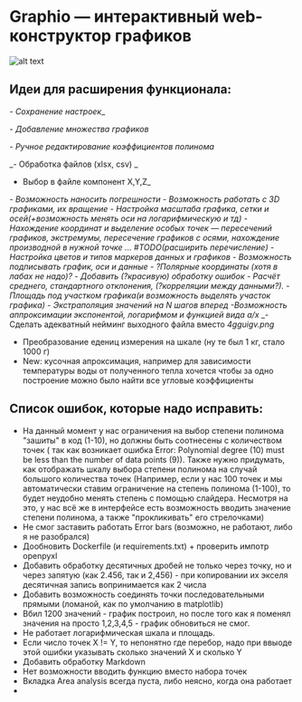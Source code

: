 # Graphio — интерактивный web-конструктор графиков
![alt text](graphio_logo_alt.png)

## Идеи для расширения функционала:

_- Сохранение настроек__
  


_- Добавление множества графиков_


_- Ручное редактирование коэффициентов полинома_

_- Обработка файлов (xlsx, csv) _
- Выбор в файле компонент X,Y,Z_

_- Возможность наносить погрешности_
_- Возможность работать с 3D графиками, их вращение_
_- Настройка масштаба графика, сетки и осей(+возможность менять оси на логарифмическую и тд)_
_- Нахождение координат и выделение особых точек — пересечений графиков, экстремумы, пересечение графиков с осями, нахождение производной в нужной точке ... #TODO(расширить перечисление)_
_- Настройка цветов и типов маркеров данных и графиков_
_- Возможность подписывать график, оси и данные_
_- ?Полярные координаты (хотя в лабах не надо)?_
_- Добавить (?красивую) обработку ошибок_
_- Расчёт среднего, стандартного отклонения, (?корреляции между данными?)._
_- Площадь под участком графика(и возможность выделять участок графика)_
_- Экстраполяция значений на N шагов вперед_
_-Возможность аппроксимации экспонентой, логарифмом и функцией вида a/x_
_- Сделать адекватный нейминг выходного файла вместо _4gguigv.png_

- Преобразование едениц измерения на шкале (ну те был 1 кг, стало 1000 г)
- New: кусочная апроксимация, например для зависимости температуры воды от полученного тепла хочется чтобы за одно построение можно было найти все угловые коэффициенты

## Список ошибок, которые надо исправить:
- На данный момент у нас ограничения на выбор степени полинома "зашиты" в код (1-10), но должны быть соотнесены с количеством точек ( так как возникает ошибка Error: Polynomial degree (10) must be less than the number of data points (9)). Также нужно придумать, как отображать шкалу выбора степени полинома на случай большого количества точек (Например, если у нас 100 точек и мы автоматически ставим ограничение на степень полинома (1-100), то будет неудобно менять степень с помощью слайдера. Несмотря на это, у нас всё же в интерфейсе есть возможность вводить значение степени полинома, а также "прокликивать" его стрелочками)
- Не смог заставить работать Error bars (возможно, не работают, либо я не разобрался)
- Дообновить Dockerfile (и requirements.txt) + проверить импотр openpyxl
- Добавить обработку десятичных дробей не только через точку, но и через запятую (как 2.456, так и 2,456) - при копировании их экселя десятичная запись вопринимается как 2 числа
- Добавить возможность соединять точки последовательными прямыми (ломаной, как по умолчанию в matplotlib)
- Вбил 1200 значений - график построил, но после того как я поменял значения на просто 1,2,3,4,5 - график обновиться не смог.
- Не работает логарифмическая шкала и площадь.
- Если число точек X != Y, то непонятно где перебор, надо при ввыоде этой ошибки указывать сколько значений X и сколько Y
- Добавить обработку Markdown
- Нет возможности вводить функцию вместо набора точек
- Вкладка Area analysis всегда пуста, либо неясно, когда она работает
- 
